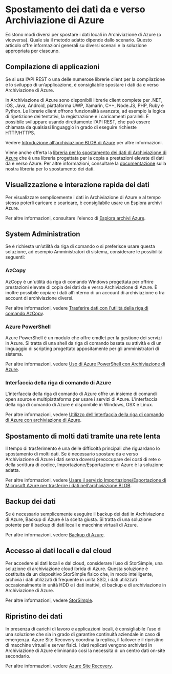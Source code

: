 <properties
	pageTitle="Spostamento dei dati da e verso Archiviazione di Azure | Microsoft Azure"
	description="In questo articolo sono raccolte informazioni generali sulle diverse soluzioni per spostare i dati da e verso Archiviazione di Azure."
	services="storage"
	documentationCenter=""
	authors="micurd"
	manager="jahogg"
	editor="tysonn"/>

<tags
	ms.service="storage"
	ms.workload="storage"
	ms.tgt_pltfrm="na"
	ms.devlang="na"
	ms.topic="article"
	ms.date="07/27/2016"
	ms.author="micurd"/>

# Spostamento dei dati da e verso Archiviazione di Azure

Esistono modi diversi per spostare i dati locali in Archiviazione di Azure (o viceversa). Quale sia il metodo adatto dipende dallo scenario. Questo articolo offre informazioni generali su diversi scenari e la soluzione appropriata per ciascuno.

## Compilazione di applicazioni

Se si usa l’API REST o una delle numerose librerie client per la compilazione e lo sviluppo di un’applicazione, è consigliabile spostare i dati da e verso Archiviazione di Azure.

In Archiviazione di Azure sono disponibili librerie client complete per .NET, iOS, Java, Android, piattaforma UWP, Xamarin, C++, Node.JS, PHP, Ruby e Python. Le librerie client offrono funzionalità avanzate, ad esempio la logica di ripetizione dei tentativi, la registrazione e i caricamenti paralleli. È possibile sviluppare usando direttamente l'API REST, che può essere chiamata da qualsiasi linguaggio in grado di eseguire richieste HTTP/HTTPS.

Vedere [Introduzione all'archiviazione BLOB di Azure](storage-dotnet-how-to-use-blobs.md) per altre informazioni.

Viene anche offerta la [libreria per lo spostamento dei dati di Archiviazione di Azure](https://www.nuget.org/packages/Microsoft.Azure.Storage.DataMovement) che è una libreria progettata per la copia a prestazioni elevate di dati da e verso Azure. Per altre informazioni, consultare la [documentazione](https://github.com/Azure/azure-storage-net-data-movement) sulla nostra libreria per lo spostamento dei dati.

## Visualizzazione e interazione rapida dei dati

Per visualizzare semplicemente i dati in Archiviazione di Azure e al tempo stesso poterli caricare e scaricare, è consigliabile usare un Esplora archivi Azure.

Per altre informazioni, consultare l'elenco di [Esplora archivi Azure](storage-explorers.md).

## System Administration

Se è richiesta un’utilità da riga di comando o si preferisce usare questa soluzione, ad esempio Amministratori di sistema, considerare le possibilità seguenti:

### AzCopy

AzCopy è un'utilità da riga di comando Windows progettata per offrire prestazioni elevate di copia dei dati da e verso Archiviazione di Azure. È inoltre possibile copiare i dati all'interno di un account di archiviazione o tra account di archiviazione diversi.

Per altre informazioni, vedere [Trasferire dati con l'utilità della riga di comando AzCopy](storage-use-azcopy.md).

### Azure PowerShell

Azure PowerShell è un modulo che offre cmdlet per la gestione dei servizi in Azure. Si tratta di una shell da riga di comando basata su attività e di un linguaggio di scripting progettato appositamente per gli amministratori di sistema.

Per altre informazioni, vedere [Uso di Azure PowerShell con Archiviazione di Azure](storage-powershell-guide-full.md).

### Interfaccia della riga di comando di Azure

L'interfaccia della riga di comando di Azure offre un insieme di comandi open source e multipiattaforma per usare i servizi di Azure. L’interfaccia della riga di comando di Azure è disponibile in Windows, OSX e Linux.

Per altre informazioni, vedere [Utilizzo dell'interfaccia della riga di comando di Azure con archiviazione di Azure](storage-azure-cli.md).

## Spostamento di molti dati tramite una rete lenta

Il tempo di trasferimento è una delle difficoltà principali che riguardano lo spostamento di molti dati. Se è necessario spostare da e verso Archiviazione di Azure i dati senza doversi preoccupare dei costi di rete o della scrittura di codice, Importazione/Esportazione di Azure è la soluzione adatta.

Per altre informazioni, vedere [Usare il servizio Importazione/Esportazione di Microsoft Azure per trasferire i dati nell'archiviazione BLOB](storage-import-export-service.md).

## Backup dei dati

Se è necessario semplicemente eseguire il backup dei dati in Archiviazione di Azure, Backup di Azure è la scelta giusta. Si tratta di una soluzione potente per il backup di dati locali e macchine virtuali di Azure.

Per altre informazioni, vedere [Backup di Azure](../backup/backup-introduction-to-azure-backup.md).

## Accesso ai dati locali e dal cloud

Per accedere ai dati locali e dal cloud, considerare l’uso di StorSimple, una soluzione di archiviazione cloud ibrida di Azure. Questa soluzione è costituita da un dispositivo StorSimple fisico che, in modo intelligente, archivia i dati utilizzati di frequente in unità SSD, i dati utilizzati occasionalmente in unità HDD e i dati inattivi, di backup e di archiviazione in Archiviazione di Azure.

Per altre informazioni, vedere [StorSimple](../storsimple/storsimple-overview.md).

## Ripristino dei dati

In presenza di carichi di lavoro e applicazioni locali, è consigliabile l’uso di una soluzione che sia in grado di garantire continuità aziendale in caso di emergenza. Azure Site Recovery coordina la replica, il failover e il ripristino di macchine virtuali e server fisici. I dati replicati vengono archiviati in Archiviazione di Azure eliminando così la necessità di un centro dati on-site secondario.

Per altre informazioni, vedere [Azure Site Recovery](../site-recovery/site-recovery-overview.md).

<!---HONumber=AcomDC_0727_2016-->